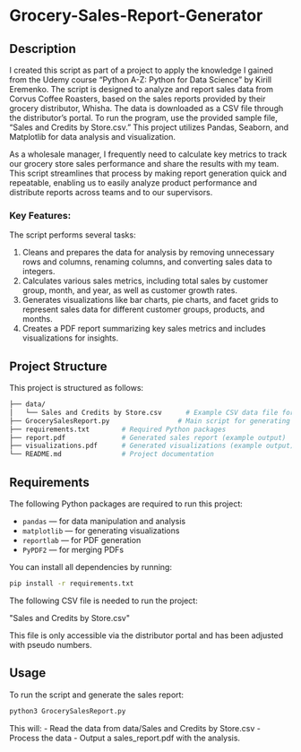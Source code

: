 # Grocery-Sales-Report-Generator

## Description
I created this script as part of a project to apply the knowledge I gained from the Udemy course “Python A-Z: Python for Data Science” by Kirill Eremenko. The script is designed to analyze and report sales data from Corvus Coffee Roasters, based on the sales reports provided by their grocery distributor, Whisha. The data is downloaded as a CSV file through the distributor’s portal. To run the program, use the provided sample file, “Sales and Credits by Store.csv.” This project utilizes Pandas, Seaborn, 
and Matplotlib for data analysis and visualization.

As a wholesale manager, I frequently need to calculate key metrics to track our grocery store sales performance and share the results with my team. This script streamlines that process by making report generation quick and repeatable, enabling us to easily analyze product performance and distribute reports across teams and to our supervisors.

### Key Features:
The script performs several tasks:

1. Cleans and prepares the data for analysis by removing unnecessary rows and columns, renaming columns, and converting sales data to integers.
2. Calculates various sales metrics, including total sales by customer group, month, and year, as well as customer growth rates.
3. Generates visualizations like bar charts, pie charts, and facet grids to represent sales data for different customer groups, products, and months.
4. Creates a PDF report summarizing key sales metrics and includes visualizations for insights.

## Project Structure
This project is structured as follows:

```bash
├── data/
│   └── Sales and Credits by Store.csv      # Example CSV data file for generating reports
├── GrocerySalesReport.py                 # Main script for generating the sales report
├── requirements.txt        # Required Python packages
├── report.pdf              # Generated sales report (example output)
├── visualizations.pdf      # Generated visualizations (example output)
└── README.md               # Project documentation
```

## Requirements
The following Python packages are required to run this project:

- `pandas` — for data manipulation and analysis
- `matplotlib` — for generating visualizations
- `reportlab` — for PDF generation
- `PyPDF2` — for merging PDFs

You can install all dependencies by running:

```bash
pip install -r requirements.txt
```

The following CSV file is needed to run the project:

"Sales and Credits by Store.csv"

This file is only accessible via the distributor portal and has been adjusted with pseudo numbers.


## Usage
To run the script and generate the sales report:

```bash
python3 GrocerySalesReport.py
```

This will:
	- Read the data from data/Sales and Credits by Store.csv
	- Process the data
	- Output a sales_report.pdf with the analysis.



